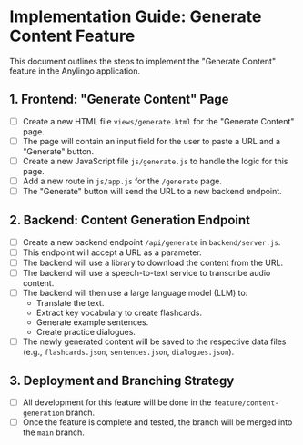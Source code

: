 
# Implementation Guide: Generate Content Feature

This document outlines the steps to implement the "Generate Content" feature in the Anylingo application.

## 1. Frontend: "Generate Content" Page

- [ ] Create a new HTML file `views/generate.html` for the "Generate Content" page.
- [ ] The page will contain an input field for the user to paste a URL and a "Generate" button.
- [ ] Create a new JavaScript file `js/generate.js` to handle the logic for this page.
- [ ] Add a new route in `js/app.js` for the `/generate` page.
- [ ] The "Generate" button will send the URL to a new backend endpoint.

## 2. Backend: Content Generation Endpoint

- [ ] Create a new backend endpoint `/api/generate` in `backend/server.js`.
- [ ] This endpoint will accept a URL as a parameter.
- [ ] The backend will use a library to download the content from the URL.
- [ ] The backend will use a speech-to-text service to transcribe audio content.
- [ ] The backend will then use a large language model (LLM) to:
    -   Translate the text.
    -   Extract key vocabulary to create flashcards.
    -   Generate example sentences.
    -   Create practice dialogues.
- [ ] The newly generated content will be saved to the respective data files (e.g., `flashcards.json`, `sentences.json`, `dialogues.json`).

## 3. Deployment and Branching Strategy

- [ ] All development for this feature will be done in the `feature/content-generation` branch.
- [ ] Once the feature is complete and tested, the branch will be merged into the `main` branch.
